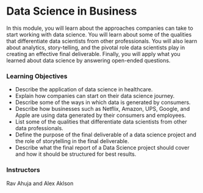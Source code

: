 # Data Science in Business
In this module, you will learn about the approaches companies can take to start working with data science. You will learn about some of the qualities that differentiate data scientists from other professionals. You will also learn about analytics, story-telling, and the pivotal role data scientists play in creating an effective final deliverable. Finally, you will apply what you learned about data science by answering open-ended questions.

### Learning Objectives
- Describe the application of data science in healthcare.
- Explain how companies can start on their data science journey.
- Describe some of the ways in which data is generated by consumers.
- Describe how businesses such as Netflix, Amazon, UPS, Google, and Apple are using data generated by their consumers and employees.
- List some of the qualities that differentiate data scientists from other data professionals.
- Define the purpose of the final deliverable of a data science project and the role of storytelling in the final deliverable.
- Describe what the final report of a Data Science project should cover and how it should be structured for best results.

### Instructors
Rav Ahuja and Alex Aklson
